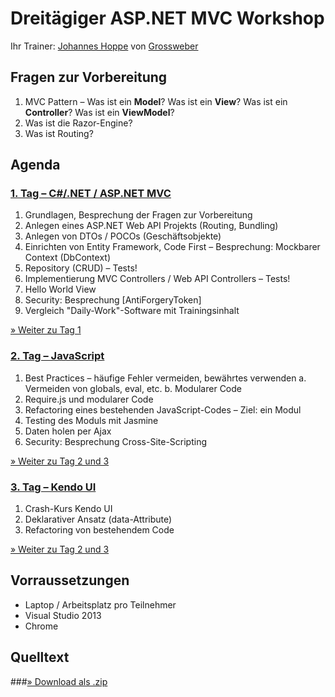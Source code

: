 # Dreitägiger ASP.NET MVC Workshop
Ihr Trainer: [Johannes Hoppe](http://www.haushoppe-its.de) von [Grossweber](http://grossweber.com/)

## Fragen zur Vorbereitung

1. MVC Pattern – Was ist ein **Model**? Was ist ein **View**? Was ist ein **Controller**? Was ist ein **ViewModel**?
2. Was ist die Razor-Engine?
3. Was ist Routing?

## Agenda

### [1. Tag – C#/.NET / ASP.NET MVC](Tag_1.md)
1. Grundlagen, Besprechung der Fragen zur Vorbereitung
2. Anlegen eines ASP.NET Web API Projekts (Routing, Bundling)
3. Anlegen von DTOs / POCOs (Geschäftsobjekte)
4. Einrichten von Entity Framework, Code First – Besprechung: Mockbarer Context (DbContext)
5. Repository (CRUD) – Tests!
6. Implementierung MVC Controllers / Web API Controllers – Tests!
7. Hello World View
8. Security: Besprechung [AntiForgeryToken]
9. Vergleich "Daily-Work"-Software mit Trainingsinhalt

[» Weiter zu Tag 1](Tag_1.md)


### [2. Tag – JavaScript](Tag_2_und_3.md)
1. Best Practices – häufige Fehler vermeiden, bewährtes verwenden
    a. Vermeiden von globals, eval, etc. 
    b. Modularer Code
2. Require.js  und modularer Code
3. Refactoring eines bestehenden JavaScript-Codes – Ziel: ein Modul
4. Testing des Moduls mit Jasmine
5. Daten holen per Ajax
6. Security: Besprechung Cross-Site-Scripting

[» Weiter zu Tag 2 und 3](Tag_2_und_3.md)


### [3. Tag – Kendo UI](Tag_2_und_3.md)
1. Crash-Kurs Kendo UI
2. Deklarativer Ansatz (data-Attribute)
3. Refactoring von bestehendem Code

[» Weiter zu Tag 2 und 3](Tag_2_und_3.md)

## Vorraussetzungen

- Laptop / Arbeitsplatz pro Teilnehmer
- Visual Studio 2013
- Chrome

## Quelltext

###[» Download als .zip](https://github.com/JohannesHoppe/AspNetMvcWorkshop/archive/master.zip)